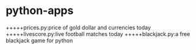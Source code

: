 # python-apps

+++++prices.py:price of gold dollar and currencies today
+++++livescore.py:live football matches today
+++++blackjack.py:a free blackjack game for python
